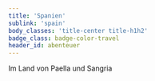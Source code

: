 ```yaml
---
title: 'Spanien'
sublink: 'spain'
body_classes: 'title-center title-h1h2'
badge_class: badge-color-travel
header_id: abenteuer
---
```


Im Land von Paella und Sangria